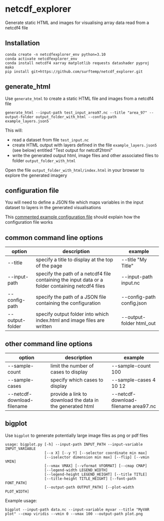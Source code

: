 # netcdf_explorer

Generate static HTML and images for visualising array data read from a netcdf4 file

## Installation

```
conda create -n netcdfexplorer_env python=3.10
conda activate netcdfexplorer_env
conda install netcdf4 xarray matplotlib requests datashader pyproj mako
pip install git+https://github.com/surftemp/netcdf_explorer.git
```

## generate_html

Use `generate_html` to create a static HTML file and images from a netcdf4 file

```
generate_html --input-path test_input_area97.nc --title "area_97" --output-folder output_folder_with_html --config-path example_layers.json5
```

This will:

* read a dataset from file `test_input.nc`
* create HTML output with layers defined in the file `example_layers.json5` (see below) entitled "Test output for netcdf2html"
* write the generated output html, image files and other associated files to folder `output_folder_with_html`

Open the file `output_folder_with_html/index.html` in your browser to explore the generated imagery

## configuration file

You will need to define a JSON file which maps variables in the input dataset to layers in the generated visualisations

This [commented example configuration file](src/netcdf2html/cli/example_layers.json5) should explain how the configuration file works

## common command line options

| option          | description                                                                                       | example                   |
|-----------------|---------------------------------------------------------------------------------------------------|---------------------------|
 | --title         | specify a title to display at the top of the page                                                 | --title "My Title"        |
 | --input-path    | specify the path of a netcdf4 file containing the input data or a folder containing netcdf4 files | --input-path input.nc     |
 | --config-path   | specify the path of a JSON file containing the configuration                                      | --config-path config.json | 
 | --output-folder | specify output folder into which index.html and image files are written                           | --output-folder html_out  | 

## other command line options

| option                     | description                           | example                              |
|----------------------------|---------------------------------------|--------------------------------------|
 | --sample-count             | limit the number of cases to display  | --sample-count 100                   |
 | --sample-cases             | specify which cases to display        | --sample-cases 4 10 12               |
 | --netcdf-download-filename | provide a link to download the data in the generated html  | --netcdf-download-filename area97.nc | 

## bigplot

Use `bigplot` to generate potentially large image files as png or pdf files

```
usage: bigplot.py [-h] --input-path INPUT_PATH --input-variable INPUT_VARIABLE
                  [--x X] [--y Y] [--selector coordinate min max]
                  [--iselector dimension min max] [--flip] [--vmin VMIN]
                  [--vmax VMAX] [--vformat VFORMAT] [--cmap CMAP]
                  [--legend-width LEGEND_WIDTH]
                  [--legend-height LEGEND_HEIGHT] [--title TITLE]
                  [--title-height TITLE_HEIGHT] [--font-path FONT_PATH]
                  [--output-path OUTPUT_PATH] [--plot-width PLOT_WIDTH]
```

Example usage:

```
bigplot --input-path data.nc --input-variable myvar --title "MyVAR plot" --cmap viridis --vmin 0 --vmax 100 --output-path plot.png
```



